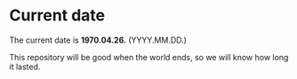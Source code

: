 # Current date

The current date is **1970.04.26.** (YYYY.MM.DD.)

This repository will be good when the world ends, so we will know how long it lasted.